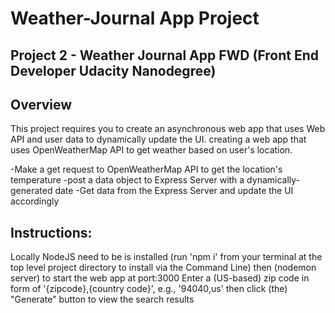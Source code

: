 # Weather-Journal App Project

## Project 2 - Weather Journal App FWD (Front End Developer Udacity Nanodegree)

## Overview

This project requires you to create an asynchronous web app that uses Web API and user data to dynamically update the UI.
creating a web app that uses OpenWeatherMap API to get weather based on user's location.

-Make a get request to OpenWeatherMap API to get the location's temperature
-post a data object to Express Server with a dynamically-generated date
-Get data from the Express Server and update the UI accordingly

## Instructions:

Locally NodeJS need to be is installed (run 'npm i' from your terminal at the top level project directory to install via the Command Line)
then (nodemon server) to start the web app at port:3000
Enter a (US-based) zip code in form of '{zipcode},{country code}', e.g., '94040,us' then click (the) "Generate" button to view the search results
